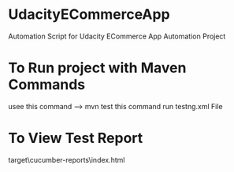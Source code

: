 # UdacityECommerceApp
Automation Script for Udacity ECommerce App Automation Project

# To Run project with Maven Commands
   usee this command --> mvn test
   this command run testng.xml File
   
 # To View Test Report
 target\cucumber-reports\index.html 

